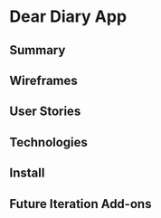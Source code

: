 # Dear Diary App

## Summary 

## Wireframes 

## User Stories 

## Technologies 

## Install 

## Future Iteration Add-ons
